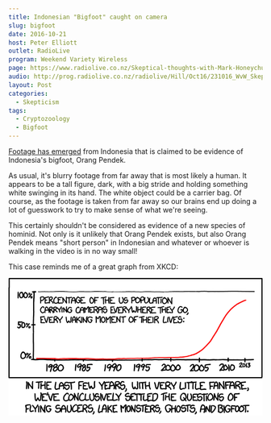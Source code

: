 ```yaml
---
title: Indonesian "Bigfoot" caught on camera
slug: bigfoot
date: 2016-10-21
host: Peter Elliott
outlet: RadioLive
program: Weekend Variety Wireless
page: https://www.radiolive.co.nz/Skeptical-thoughts-with-Mark-Honeychurch/tabid/506/articleID/130488/Default.aspx
audio: http://prog.radiolive.co.nz/radiolive/Hill/Oct16/231016_WvW_Skeptical.mp3
layout: Post
categories:
  - Skepticism
tags:
  - Cryptozoology
  - Bigfoot
---
```


[Footage has emerged](http://www.nzherald.co.nz/world/news/article.cfm?c_id=2&objectid=11730146) from Indonesia that is claimed to be evidence of Indonesia's bigfoot, Orang Pendek.

<!-- more -->

As usual, it's blurry footage from far away that is most likely a human. It appears to be a tall figure, dark, with a big stride and holding something white swinging in its hand. The white object could be a carrier bag. Of course, as the footage is taken from far away so our brains end up doing a lot of guesswork to try to make sense of what we're seeing.

This certainly shouldn't be considered as evidence of a new species of hominid. Not only is it unlikely that Orang Pendek exists, but also Orang Pendek means "short person" in Indonesian and whatever or whoever is walking in the video is in no way small!

This case reminds me of a great graph from XKCD:

[![Settled](./settled_2x.png)](https://xkcd.com/1235/)
